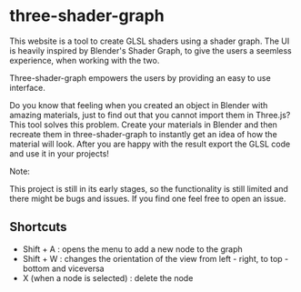 # three-shader-graph

This website is a tool to create GLSL shaders using a shader graph.
The UI is heavily inspired by Blender's Shader Graph, to give the users
a seemless experience, when working with the two.

Three-shader-graph empowers the users by providing an easy to use interface.

Do you know that feeling when you created an object in Blender with 
amazing materials, just to find out that you cannot import them in Three.js?
This tool solves this problem. Create your materials in Blender and then
recreate them in three-shader-graph to instantly get an idea of how the material 
will look. After you are happy with the result export the GLSL code and 
use it in your projects!

Note:

This project is still in its early stages, so the functionality is still limited
and there might be bugs and issues. If you find one feel free to open an issue.

## Shortcuts

- Shift + A : opens the menu to add a new node to the graph
- Shift + W : changes the orientation of the view from left - right, to top - bottom and viceversa
- X (when a node is selected) : delete the node
